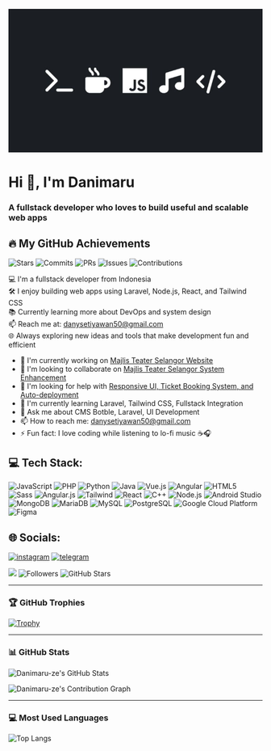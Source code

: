 ![Profile Banner](https://raw.githubusercontent.com/Danimaru-ze/Readme/refs/heads/main/readme.jpg)

# Hi 👋, I'm Danimaru
### A fullstack developer who loves to build useful and scalable web apps

## 🔥 My GitHub Achievements

![Stars](https://img.shields.io/badge/Stars-500-green)
![Commits](https://img.shields.io/badge/Commits-10k-blue)
![PRs](https://img.shields.io/badge/PRs-500-purple)
![Issues](https://img.shields.io/badge/Issues-300-red)
![Contributions](https://img.shields.io/badge/Contributions-1000-orange)


💻 I'm a fullstack developer from Indonesia  
🛠 I enjoy building web apps using Laravel, Node.js, React, and Tailwind CSS  
📚 Currently learning more about DevOps and system design  
📫 Reach me at: danysetiyawan50@gmail.com  
🌐 Always exploring new ideas and tools that make development fun and efficient

- 🔭 I'm currently working on [Majlis Teater Selangor Website]()
- 👯 I'm looking to collaborate on [	Majlis Teater Selangor System Enhancement]()
- 🤝 I'm looking for help with [Responsive UI, Ticket Booking System, and Auto-deployment]()
- 🌱 I'm currently learning Laravel, Tailwind CSS, Fullstack Integration
- 💬 Ask me about CMS Botble, Laravel, UI Development
- 📫 How to reach me: danysetiyawan50@gmail.com
- ⚡ Fun fact: I love coding while listening to lo-fi music ☕🎧

## 💻 Tech Stack:
![JavaScript](https://img.shields.io/badge/JavaScript-F7DF1E?style=for-the-badge&logo=javascript&logoColor=white) ![PHP](https://img.shields.io/badge/PHP-777BB4?style=for-the-badge&logo=php&logoColor=white) ![Python](https://img.shields.io/badge/Python-3776AB?style=for-the-badge&logo=python&logoColor=white) ![Java](https://img.shields.io/badge/Java-007396?style=for-the-badge&logo=java&logoColor=white) ![Vue.js](https://img.shields.io/badge/Vue.js-4FC08D?style=for-the-badge&logo=vue.js&logoColor=white) ![Angular](https://img.shields.io/badge/Angular-DD0031?style=for-the-badge&logo=angular&logoColor=white) ![HTML5](https://img.shields.io/badge/HTML5-E34F26?style=for-the-badge&logo=html5&logoColor=white) ![Sass](https://img.shields.io/badge/Sass-CC6699?style=for-the-badge&logo=sass&logoColor=white) ![Angular.js](https://img.shields.io/badge/Angular.js-555555?style=for-the-badge&logo=angular.js&logoColor=white) ![Tailwind](https://img.shields.io/badge/Tailwind-38B2AC?style=for-the-badge&logo=tailwind&logoColor=white) ![React](https://img.shields.io/badge/React-61DAFB?style=for-the-badge&logo=react&logoColor=white) ![C++](https://img.shields.io/badge/C++-00599C?style=for-the-badge&logo=c++&logoColor=white) ![Node.js](https://img.shields.io/badge/Node.js-339933?style=for-the-badge&logo=node.js&logoColor=white) ![Android Studio](https://img.shields.io/badge/AndroidStudio-555555?style=for-the-badge&logo=androidstudio&logoColor=white) ![MongoDB](https://img.shields.io/badge/MongoDB-47A248?style=for-the-badge&logo=mongodb&logoColor=white) ![MariaDB](https://img.shields.io/badge/MariaDB-555555?style=for-the-badge&logo=mariadb&logoColor=white) ![MySQL](https://img.shields.io/badge/MySQL-4479A1?style=for-the-badge&logo=mysql&logoColor=white) ![PostgreSQL](https://img.shields.io/badge/PostgreSQL-336791?style=for-the-badge&logo=postgresql&logoColor=white) ![Google Cloud Platform](https://img.shields.io/badge/GoogleCloudPlatform-555555?style=for-the-badge&logo=googlecloudplatform&logoColor=white) ![Figma](https://img.shields.io/badge/Figma-555555?style=for-the-badge&logo=figma&logoColor=white)

## 🌐 Socials:
[![instagram](https://img.shields.io/badge/instagram-_dny.s-E4405F?style=for-the-badge&logo=instagram&logoColor=white)](https://instagram.com/_dny.s) [![telegram](https://img.shields.io/badge/telegram-ldanez-26A5E4?style=for-the-badge&logo=telegram&logoColor=white)](https://t.me/ldanez)

![](https://komarev.com/ghpvc/?username=Danimaru-ze&label=Profile%20views&color=0e75b6&style=flat)
![Followers](https://img.shields.io/github/followers/Danimaru-ze?label=Follow&style=social)
![GitHub Stars](https://img.shields.io/github/stars/Danimaru-ze?style=social)

---

### 🏆 GitHub Trophies
[![Trophy](https://github-profile-trophy.vercel.app/?username=Danimaru-ze&theme=onedark&rank=SSS,SS,S,A,B,C)](https://github.com/ryo-ma/github-profile-trophy)

---

### 📊 GitHub Stats

![Danimaru-ze's GitHub Stats](https://github-readme-stats.vercel.app/api?username=Danimaru-ze&show_icons=true&theme=tokyonight&hide_title=true&count_private=true&hide=contribs)

![Danimaru-ze's Contribution Graph](https://github-readme-activity-graph.vercel.app/graph?username=Danimaru-ze&theme=github-compact)

---

### 💻 Most Used Languages
![Top Langs](https://github-readme-stats.vercel.app/api/top-langs/?username=Danimaru-ze&layout=compact&theme=dracula)
